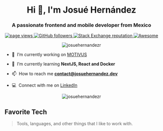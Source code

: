 <h1 align="center">Hi 👋, I'm Josué Hernández</h1>
<h3 align="center">A passionate frontend and mobile developer from Mexico</h3>

<p align="center">
    <a href="https://github.com/MacroPower/MacroPower">
        <img src="https://komarev.com/ghpvc/?username=josuehernandezr" alt="page views"/>
    </a>
    <a href="https://github.com/JosueHernandezR?tab=followers">
        <img alt="GitHub followers" src="https://img.shields.io/github/followers/JosueHernandezR?color=green&logo=github">
    </a>
    <a href="https://stackoverflow.com/users/9357946">
    <img alt="Stack Exchange reputation" src="https://img.shields.io/stackexchange/stackoverflow/r/9357946?color=orange&label=reputation&logo=stackoverflow">
    </a>
    <a href="https://github.com/abhisheknaiidu/awesome-github-profile-readme">
        <img alt="Awesome" src="https://awesome.re/mentioned-badge.svg">
    </a>
</p>

<p align="center">
    <a>
        <img src="https://github-readme-stats.vercel.app/api/top-langs/?username=josuehernandezr&layout=compact" alt="josuehernandezr" />
    </a>
</p>

- 🔭 &nbsp;I’m currently working on [MOTIVUS](https://motivus.com)

- 🌱 &nbsp;I’m currently learning **NextJS, React and Docker**

- 📫 &nbsp;How to reach me **contact@josuehernandez.dev**

- :computer: &nbsp;Connect with me on [LinkedIn](https://www.linkedin.com/in/josué-hernández/)



<p align="center">
    <a>
        <img src="https://github-readme-stats.vercel.app/api?username=josuehernandezr&show_icons=true" alt="josuehernandezr" />
    </a>
</p>

<h2 align="left" id="macropower-tech">Favorite Tech</h2>

> Tools, languages, and other things that I like to work with.
